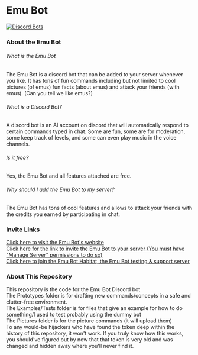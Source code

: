 # Emu Bot
[![Discord Bots](https://discordbots.org/api/widget/439498974487904256.svg)](https://discordbots.org/bot/439498974487904256)  
### About the Emu Bot
###### What is the Emu Bot
The Emu Bot is a discord bot that can be added to your server whenever you like.  It has tons of fun commands including but not limited to cool pictures (of emus)  fun facts (about emus) and attack your friends (with emus). (Can you tell we like emus?)  
###### What is a Discord Bot?
A discord bot is an  AI account on discord that will automatically respond to certain commands typed in chat. Some are fun, some are for moderation, some keep track of levels, and some can even play music in the voice channels.  
###### Is it free?
Yes, the Emu Bot and all features attached are free.  
###### Why should I add the Emu Bot to my server?
The Emu Bot has tons of cool features and allows to attack your friends with the credits you earned by participating in chat.  
### Invite Links
[Click here to visit the Emu Bot's website](https://sites.google.com/view/emu-bot-habitat/home "Emu Bot Website")  
[Click here for the link to invite the Emu Bot to your server (You must have "Manage Server" permissions to do so)](https://www.google.com/url?q=https%3A%2F%2Fdiscordapp.com%2Fapi%2Foauth2%2Fauthorize%3Fclient_id%3D439498974487904256%26permissions%3D325632%26scope%3Dbot&sa=D&sntz=1&usg=AFQjCNE-ju-I6G98FIK40HZXW6aiidSTnw "Add the Emu Bot to your server")  
[Click here to join the Emu Bot Habitat, the Emu Bot testing & support server](http://www.google.com/url?q=http%3A%2F%2Fdiscord.gg%2F2xEQkKs&sa=D&sntz=1&usg=AFQjCNEB5os3ShxH5QG60iuaE1oyZ9gW4A "Join the Emu Bot Habitat")  
### About This Repository
This repository is the code for the Emu Bot Discord bot  
The Prototypes folder is for drafting new commands/concepts in a safe and clutter-free environment.  
The Examples/Tests folder is for files that give an example for how to do something/I used to test probably using the dummy bot  
The Pictures folder is for the picture commands (it will upload them)  
To any would-be hijackers who have found the token deep within the history of this repository, it won't work. If you truly know how this works, you should've figured out by now that that token is very old and was changed and hidden away where you'll never find it.  
